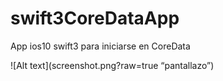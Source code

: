 # swift3CoreDataApp
App ios10 swift3 para iniciarse en CoreData

![Alt text](screenshot.png?raw=true “pantallazo”)
